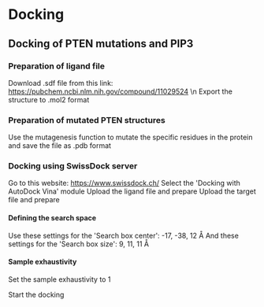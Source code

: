 # Docking
## Docking of PTEN mutations and PIP3

### Preparation of ligand file
Download .sdf file from this link: https://pubchem.ncbi.nlm.nih.gov/compound/11029524 \n
Export the structure to .mol2 format

### Preparation of mutated PTEN structures
Use the mutagenesis function to mutate the specific residues in the protein and save the file as .pdb format

### Docking using SwissDock server
Go to this website: https://www.swissdock.ch/
Select the 'Docking with AutoDock Vina' module
Upload the ligand file and prepare
Upload the target file and prepare

#### Defining the search space
Use these settings for the 'Search box center': -17, -38, 12 Å
And these settings for the 'Search box size': 9, 11, 11 Å

#### Sample exhaustivity
Set the sample exhaustivity to 1

Start the docking
